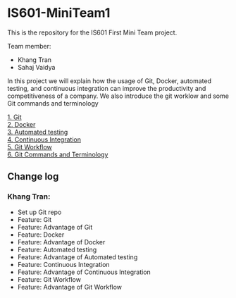 # IS601-MiniTeam1
This is the repository for the IS601 First Mini Team project.   

Team member:  
* Khang Tran
* Sahaj Vaidya  

In this project we will explain how the usage of Git, Docker, automated testing,
and continuous integration can improve the productivity and competitiveness of a company. We also
introduce the git worklow and some Git commands and terminology

[1. Git](./Khang_Tran/Git.md)  
[2. Docker](./Khang_Tran/Docker.md)  
[3. Automated testing](./Khang_Tran/Automated_testing.md)  
[4. Continuous Integration](./Khang_Tran/Continuos_Integration.md)  
[5. Git Workflow](./Khang_Tran/Git_workflow.md)  
[6. Git Commands and Terminology](./Sahaj_Vaidya/Git_commands.md)

## Change log

### Khang Tran:
* Set up Git repo
* Feature: Git
* Feature: Advantage of Git
* Feature: Docker
* Feature: Advantage of Docker
* Feature: Automated testing
* Feature: Advantage of Automated testing
* Feature: Continuous Integration
* Feature: Advantage of Continuous Integration
* Feature: Git Workflow 
* Feature: Advantage of Git Workflow
